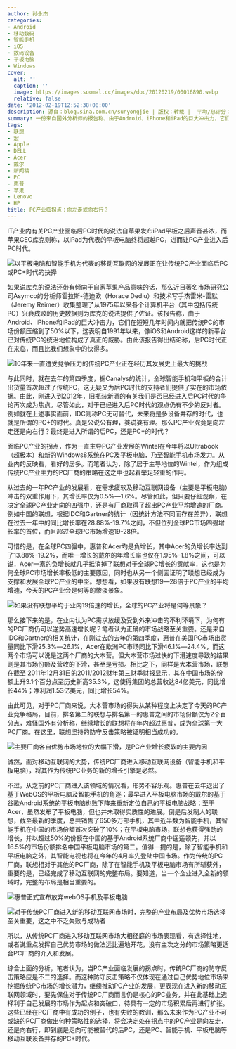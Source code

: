 ```yaml
---
author: 孙永杰
categories:
- Android
- 移动数码
- 智能手机
- iOS
- 数码设备
- 平板电脑
- Windows
cover:
  alt: ''
  caption: ''
  image: https://images.soomal.cc/images/doc/20120219/00016890.webp
  relative: false
date: '2012-02-19T12:52:38+08:00'
description: 源自：blog.sina.com.cn/sunyongjie | 版权：转载 |  平均/总评分：05.50/11
summary: 一份来自国外分析师的报告称，由于Android、iPhone和iPad的巨大冲击力，它们在短短几年时间内就把传统PC的市场份额压缩到了50%以下，这表明自1991年以来，像iOS和Android这样的新平台已对传统PC的统治地位构成了真正的威胁。由此，该报告得出结论称，后PC时代正在来临，而且比我们想象中的快得多……
tags:
- 联想
- 宏
- Apple
- DELL
- Acer
- 戴尔
- 新闻稿
- PC
- 惠普
- 苹果
- Lenovo
- HP
title: PC产业临拐点：向左走或向右行？
---
```


IT产业内有关PC产业面临后PC时代的说法自苹果发布iPad平板之后声音甚浓，而苹果CEO库克则称，以iPad为代表的平板电脑终将超越PC，进而让PC产业进入后PC时代。



![以平板电脑和智能手机为代表的移动互联网的发展正在让传统PC产业面临后PC或PC+时代的抉择](https://images.soomal.cc/images/doc/20120219/00016890.webp)



如果说库克的说法还带有倾向于自家苹果产品意味的话，那么近日著名市场研究公司Asymco的分析师霍拉斯-德迪欧（Horace Dediu）和技术写手杰雷米-雷默（Jeremy Reimer）收集整理了从1975年以来各个计算机平台（其中包括传统PC）兴衰成败的历史数据则为库克的说法提供了佐证。该报告称，由于Android、iPhone和iPad的巨大冲击力，它们在短短几年时间内就把传统PC的市场份额压缩到了50%以下，这表明自1991年以来，像iOS和Android这样的新平台已对传统PC的统治地位构成了真正的威胁。由此该报告得出结论称，后PC时代正在来临，而且比我们想象中的快得多。



![10年来一直遭受竞争压力的传统PC产业正在经历其发展史上最大的挑战](https://images.soomal.cc/images/doc/20120219/00016891.webp)



与此同时，就在去年的第四季度，据Canalys的统计，全球智能手机和平板的合计出货量首次超过了传统PC，这无疑又为后PC时代的支持者们提供了实在的市场依据。由此，刚进入到2012年，旧瓶装新酒的有关我们是否已经进入后PC时代的争论再次成为焦点。尽管如此，对于已经进入后PC时代的观点仍有不少的反对者。例如就在上述事实面前，IDC则称PC无可替代，未来将是多设备并存的时代，也就是所谓的PC+的时代。真是公说公有理，婆说婆有理。那么PC产业究竟是向左走还是向右行？最终是进入所谓的后PC，还是PC+的时代？



面临PC产业的拐点，作为一直主导PC产业发展的Wintel在今年将以Ultrabook（超极本）和新的Windows8系统在PC及平板电脑，乃至智能手机市场发力。从业内的反映看，看好的居多。而笔者认为，除了居于主导地位的Wintel，作为组成传统PC产业主力的PC厂商的策略在这之中也起着举足轻重的作用。



从过去的一年PC产业的发展看，在需求疲软及移动互联网设备（主要是平板电脑）冲击的双重作用下，其增长率仅为0.5%―1.6%。尽管如此，但只要仔细观察，在决定全球PC产业走向的四强中，还是有厂商取得了超出PC产业平均增速的厂商。例如中国的联想，根据IDC和Gartner的统计（因统计方法不同而存在差异），联想在过去一年中的同比增长率在28.88%-19.7%之间，不但位列全球PC市场四强增长率的首位，而且超过全球PC市场增速19-28倍。



可惜的是，在全球PC四强中，惠普和Acer均是负增长，其中Acer的负增长率达到了13.88%-19.2%，而唯一增长的戴尔的年增长率也仅在1.95%-1.8%之间，可以说，Acer一家的负增长就几乎抵消掉了联想对于全球PC增长的贡献率，这也是为何全球PC市场增长率极低的主要原因，同时也从另一个侧面证明了联想已经成为支撑和发展全球PC产业的中坚。想想看，如果没有联想19―28倍于PC产业的平均增速，今天的PC产业会是何等的惨淡景象。



![如果没有联想平均于业内19倍速的增长，全球的PC产业将是何等景象？](https://images.soomal.cc/images/doc/20120219/00016892.webp)



那么接下来的是，在业内认为PC需求放缓及受到外来冲击的不利环境下，为何有的PC厂商仍可以逆势高速增长呢？笔者认为正确的市场战略至关重要。还是来自IDC和Gartner的相关统计，在刚过去的去年的第四季度，惠普在美国PC市场出货量同比下滑25.3%―26.1%，Acer在欧洲PC市场同比下滑46.1%―24.4%，而这两个市场可以说是这两个厂商的大本营。但大本营市场过快的下滑速度导致的结果则是其市场份额及营收的下滑，甚至是亏损。相比之下，同样是大本营市场，联想在截至 2011年12月31日的2011/2012财年第三财季财报显示，其在中国市场的份额上升3.1个百分点至历史新高35.3%，这使得集团的总营收达84亿美元，同比增长44%；净利润1.53亿美元，同比增长54%。



由此可见，对于PC厂商来说，大本营市场的得失从某种程度上决定了今天的PC产业竞争格局，目前，排名第二的联想与排名第一的惠普之间的市场份额仅为2个百分点，难怪国外有分析称，继续增长的联想将在年内超过惠普，成为全球第一大PC厂商。在这里，联想坚持的防守反击策略被证明相当成功的。



![主要厂商各自优势市场地位的大幅下滑，是PC产业增长疲软的主要内因](https://images.soomal.cc/images/doc/20120219/00016893.webp)



诚然，面对移动互联网的大势，传统PC厂商进入移动互联网设备（智能手机和平板电脑），将其作为传统PC业务的新的增长引擎是必然。



不过，从之前的PC厂商进入该领域的情况看，形势不容乐观。惠普在去年退出了基于WebOS的平板电脑及智能手机的角逐；最早进入平板电脑市场的戴尔的基于谷歌Android系统的平板电脑也败下阵来重新定位自己的平板电脑战略；至于Acer，虽然发布了平板电脑，但也并未取得实质性的进展。倒是后发制人的联想，截至最新的季度，总共销售了650多万部手机，其中近半数为智能手机，其智能手机在中国的市场份额首次突破了10%；在平板电脑市场，联想也获得强劲的增长，并以超过50%的份额在中国的基于Android系统厂商中遥遥领先，并以16.5%的市场份额排名中国平板电脑市场的第二。值得一提的是，除了智能手机和平板电脑之外，其智能电视也将在今年的4月率先登陆中国市场。作为传统的PC厂商，联想相对于其他的PC厂商，除了在智能手机及平板电脑市场有所斩获外，重要的是，已经完成了移动互联网的完整布局。要知道，当一个企业进入全新的领域时，完整的布局是相当重要的。



![惠普正式宣布放弃webOS手机及平板电脑](https://images.soomal.cc/images/doc/20110819/00012823.webp)



![对于传统PC厂商进入新的移动互联网市场时，完整的产业布局及优势市场选择至关重要，这之中不乏失败与成功者](https://images.soomal.cc/images/doc/20120219/00016894.webp)



所以，从传统PC厂商进入移动互联网市场大相径庭的市场表现看，有选择性地，或者说重点发挥自己优势市场的做法远比遍地开花，没有主次之分的市场策略更适合PC厂商的介入和发展。



综合上面的分析，笔者认为，当PC产业面临发展的拐点时，传统PC厂商的防守反击策略应是不二的选择。而这种防守反击策略不仅体现在通过自己优势地位市场来挖掘传统PC市场的增长潜力，继续推动PC产业的发展，更表现在进入新的移动互联网领域时，要先保住对于传统PC厂商而言仍是核心的PC业务，并在此基础上选择利于自己发展的市场作为起点和突破口，待具有一定的市场积累后再进行扩张。这些已经在PC厂商中有成功的例子，也有失败的教训，那么未来作为PC产业不可或缺的PC厂商做出何种策略性的选择，将会决定处在拐点中的PC产业是向左走，还是向右行，即到底是走向可能被替代的后PC，还是PC、智能手机、平板电脑等移动互联设备并存的PC+时代。